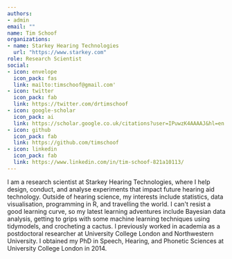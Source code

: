 ```yaml
---
authors:
- admin
email: ""
name: Tim Schoof
organizations:
- name: Starkey Hearing Technologies
  url: "https://www.starkey.com"
role: Research Scientist
social:
- icon: envelope
  icon_pack: fas
  link: mailto:timschoof@gmail.com'
- icon: twitter
  icon_pack: fab
  link: https://twitter.com/drtimschoof
- icon: google-scholar
  icon_pack: ai
  link: https://scholar.google.co.uk/citations?user=IPuwzK4AAAAJ&hl=en
- icon: github
  icon_pack: fab
  link: https://github.com/timschoof
- icon: linkedin
  icon_pack: fab
  link: https://www.linkedin.com/in/tim-schoof-821a10113/
---
```


I am a research scientist at Starkey Hearing Technologies, where I help design, conduct, and analyse experiments that impact future hearing aid technology. 
Outside of hearing science, my interests include statistics, data visualisation, programming in R, and travelling the world. I can't resist a good learning curve, so my latest learning adventures include Bayesian data analysis, getting to grips with some machine learning techniques using tidymodels, and crocheting a cactus. 
I previously worked in academia as a postdoctoral researcher at University College London and Northwestern University. I obtained my PhD in Speech, Hearing, and Phonetic Sciences at University College London in 2014. 